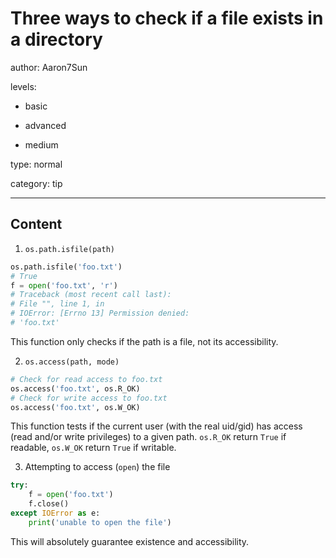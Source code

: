 # Three ways to check if a file exists in a directory
author: Aaron7Sun

levels:

  - basic

  - advanced

  - medium

type: normal

category: tip

---
## Content

1) `os.path.isfile(path)`
```python
os.path.isfile('foo.txt')
# True
f = open('foo.txt', 'r')
# Traceback (most recent call last):
# File "", line 1, in
# IOError: [Errno 13] Permission denied: 
# 'foo.txt'
```
This function only checks if the path is a file, not its accessibility.

2) `os.access(path, mode)`
```python
# Check for read access to foo.txt
os.access('foo.txt', os.R_OK) 
# Check for write access to foo.txt
os.access('foo.txt', os.W_OK)
```
This function tests if the current user (with the real uid/gid) has access (read and/or write privileges) to a given path. 
`os.R_OK` return `True` if readable, 
`os.W_OK` return `True` if writable.

3) Attempting to access (`open`) the file

```python
try:
    f = open('foo.txt')
    f.close()
except IOError as e:
    print('unable to open the file')
```
This will absolutely guarantee existence and accessibility.